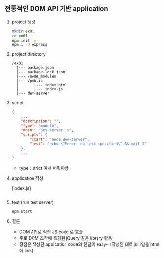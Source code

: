 ## 전통적인 DOM API 기반 application

1. project 생성
    ```bash
    mkdir ex01
    cd ex01
    npm init -y
    npm i -D express
    ```
2. project directory
    ```
    /ex01
      |--- package.json
      |--- package-lock.json
      |--- /node_modules
      |--- /public
      |       |--- index.html
      |       |--- index.js
      |--- dev-server
    ```
3. script
    ```json
    {
        ...
        "description": "",
        "type": "module",
        "main": "dev-server.js",
        "scripts": {
            "start": "node dev-server",
            "test": "echo \"Error: no test specified\" && exit 1"
        },
        ...
    }
    ```
    * type : strict 여서 써줘야함

4. application 작성

    [index.js]
    ```js
    ```

5. test (run test server)
    ```bash
    npm start
    ```
6. 결론
    * DOM API로 직접 JS code 로 호출
    * 주로 DOM 조작에 특화된 jQuery 같은 library 활용
    * 장점은 작성된 applcation code의 전달이 easy~ (작성된 대로 js파일을 html에 link)
